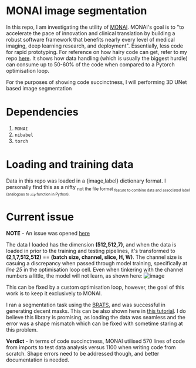 # MONAI image segmentation

In this repo, I am investigating the utility of [MONAI](https://monai.io/). MONAI's goal is to "to accelerate the pace of innovation and clinical translation by building a robust software framework that benefits nearly every level of medical imaging, deep learning research, and deployment". Essentially, less code for rapid prototyping. For reference on how hairy code can get, refer to my repo [here](https://github.com/aalhayali/MR-loc_segmentation). It shows how data handling (which is usually the biggest hurdle) can consume up to 50-60% of the code when compared to a Pytorch optimisation loop. 

For the purposes of showing code succinctness, I will performing 3D UNet based image segmentation

# Dependencies

1. `MONAI`
2. `nibabel`
3. `torch`

# Loading and training data

Data in this repo was loaded in a {image,label} dictionary format. I personally find this as a nifty <sub>not the file format <sub> feature to combine data and associated label (analogous to `zip` function in Python). 

# Current issue

**NOTE** - An issue was opened [here](https://github.com/Project-MONAI/MONAI/discussions/5372)

The data I loaded has the dimension **(512,512,7)**, and when the data is loaded in prior to the training and testing pipelines, it's transformed to **(2,1,7,512,512)** == **(batch size, channel, slice, H, W)**. The channel size is casuing a discrepancy when passed through model training, specifically at _line 25_ in the optimisation loop cell. Even when tinkering with the channel numbers a little, the model will not learn, as shown here:
![image](https://user-images.githubusercontent.com/65701637/200875400-1f611938-4f0d-4a56-9df7-c1964b860edc.png)

This can be fixed by a custom optimisation loop, however, the goal of this work is to keep it exclusively to MONAI. 

I ran a segmentation task using the [BRATS](http://braintumorsegmentation.org/), and was successful in generating decent masks. This can be also shown here in [this tutorial](https://github.com/Project-MONAI/tutorials/blob/main/3d_segmentation/brats_segmentation_3d.ipynb). I do believe this library is promising, as loading the data was seamless and the error was a shape mismatch which can be fixed with sometime staring at this problem.

**Verdict** - In terms of code succinctness, MONAI utilised 570 lines of code from imports to test data analysis versus 1100 when writing code from scratch. Shape errors need to be addressed though, and better documentation is needed.
